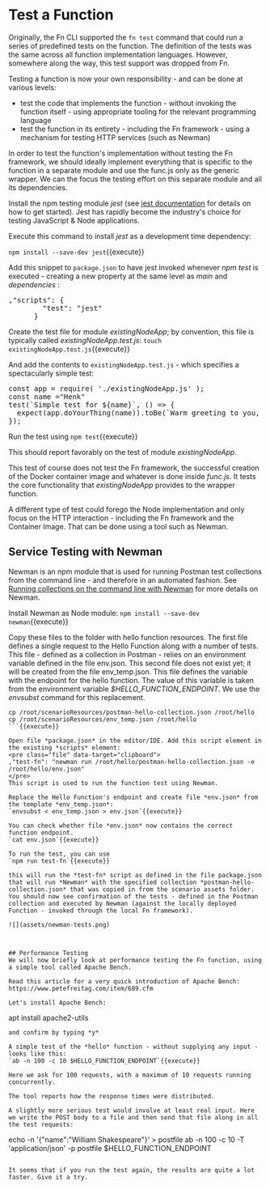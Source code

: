 # Test a Function
Originally, the Fn CLI supported the `fn test` command that could run a series of predefined tests on the function. The definition of the tests was the same across all function implementation languages. However, somewhere along the way, this test support was dropped from Fn.

Testing a function is now your own responsibility - and can be done at various levels:
* test the code that implements the function - without invoking the function itself - using appropriate tooling for the relevant programming language
* test the function in its entirety - including the Fn framework - using a mechanism for testing HTTP services (such as Newman)

In order to test the function's implementation without testing the Fn framework, we should ideally implement everything that is specific to the function in a separate module and use the func.js only as the generic wrapper. We can the focus the testing effort on this separate module and all its dependencies.

Install the npm testing module *jest*  (see [jest documentation](https://jestjs.io/docs/en/getting-started.html) for details on how to get started). Jest has rapidly become the industry's choice for testing JavaScript & Node applications.

Execute this command to install *jest* as a development time dependency:

`npm install --save-dev jest`{{execute}}

Add this snippet to `package.json` to have jest invoked whenever *npm test* is executed - creating a new property at the same level as *main* and *dependencies* :
<pre class="file" data-target="clipboard">
,"scripts": {
		"test": "jest"
	  }
</pre>    

Create the test file for module *existingNodeApp*; by convention, this file is typically called *existingNodeApp.test.js*:
`touch existingNodeApp.test.js`{{execute}}

And add the contents to `existingNodeApp.test.js` - which specifies a spectacularly simple test:
<pre class="file" data-target="clipboard">
const app = require( './existingNodeApp.js' );
const name ="Henk"
test(`Simple test for ${name}`, () => {
  expect(app.doYourThing(name)).toBe(`Warm greeting to you, dear ${name} and all your loved ones`);
});
</pre>

Run the test using
`npm test`{{execute}}

This should report favorably on the test of module *existingNodeApp*.

This test of course does not test the Fn framework, the successful creation of the Docker container image and whatever is done inside *func.js*. It tests the core functionality that *existingNodeApp* provides to the wrapper function.

A different type of test could forego the Node implementation and only focus on the HTTP interaction - including the Fn framework and the Container Image. That can be done using a tool such as Newman.

## Service Testing with Newman
Newman is an npm module that is used for running Postman test collections from the command line - and therefore in an automated fashion. See [Running collections on the command line with Newman](https://learning.postman.com/docs/running-collections/using-newman-cli/command-line-integration-with-newman/) for more details on Newman.

Install Newman as Node module:
`npm install --save-dev newman`{{execute}}

Copy these files to the folder with hello function resources. The first file defines a single request to the Hello Function along with a number of tests. This file - defined as a collection in Postman - relies on an environment variable defined in the file env.json. This second file does not exist yet; it will be created from the file env_temp.json. This file defines the variable with the endpoint for the hello function. The value of this variable is taken from the environment variable *$HELLO_FUNCTION_ENDPOINT*. We use the *envsubst* command for this replacement.

```
cp /root/scenarioResources/postman-hello-collection.json /root/hello 
cp /root/scenarioResources/env_temp.json /root/hello 
```{{execute}}

Open file *package.json* in the editor/IDE. Add this script element in the existing *scripts* element:
<pre class="file" data-target="clipboard">
,"test-fn": "newman run /root/hello/postman-hello-collection.json -e /root/hello/env.json"
</pre>
This script is used to run the function test using Newman.

Replace the Hello Function's endpoint and create file *env.json* from the template *env_temp.json*: 
`envsubst < env_temp.json > env.json`{{execute}}

You can check whether file *env.json* now contains the correct function endpoint.
`cat env.json`{{execute}}

To run the test, you can use
`npm run test-fn`{{execute}}

this will run the *test-fn* script as defined in the file package.json that will run *Newman* with the specified collection *postman-hello-collection.json* that was copied in from the scenario assets folder. You should now see confirmation of the tests - defined in the Postman collection and executed by Newman (against the locally deployed Function - invoked through the local Fn framework).

![](assets/newman-tests.png)



## Performance Testing
We will now briefly look at performance testing the Fn function, using a simple tool called Apache Bench.

Read this article for a very quick introduction of Apache Bench: https://www.petefreitag.com/item/689.cfm

Let's install Apache Bench:
```
apt install apache2-utils
```{{execute}}
and confirm by typing *y*

A simple test of the *hello* function - without supplying any input - looks like this:
`ab -n 100 -c 10 $HELLO_FUNCTION_ENDPOINT`{{execute}}

Here we ask for 100 requests, with a maximum of 10 requests running concurrently.

The tool reports how the response times were distributed. 

A slightly more serious test would involve at least real input. Here we write the POST body to a file and then send that file along in all the test requests:
```
echo -n '{"name":"William Shakespeare"}' > postfile
ab -n 100 -c 10 -T 'application/json' -p postfile $HELLO_FUNCTION_ENDPOINT 
```{{execute}}

It seems that if you run the test again, the results are quite a lot faster. Give it a try.



